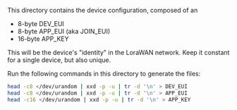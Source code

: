 This directory contains the device configuration, composed of an

- 8-byte DEV_EUI
- 8-byte APP_EUI (aka JOIN_EUI)
- 16-byte APP_KEY

This will be the device's "identity" in the LoraWAN network. Keep it constant for a single device, but also unique.

Run the following commands in this directory to generate the files:

```bash
head -c8 </dev/urandom | xxd -p -u | tr -d '\n' > DEV_EUI
head -c8 </dev/urandom | xxd -p -u | tr -d '\n' > APP_EUI
head -c16 </dev/urandom | xxd -p -u | tr -d '\n' > APP_KEY

```
